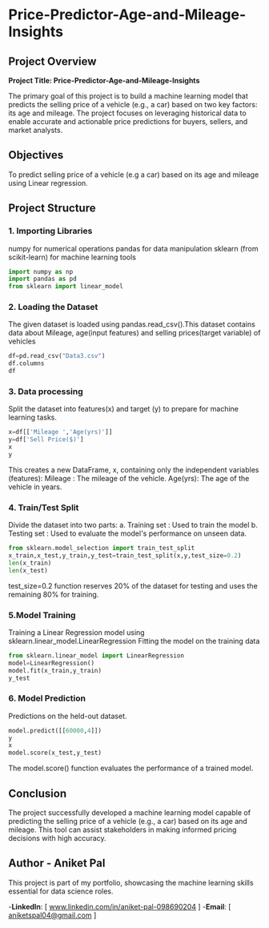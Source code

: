 # Price-Predictor-Age-and-Mileage-Insights

## Project Overview 

**Project Title: Price-Predictor-Age-and-Mileage-Insights**

The primary goal of this project is to build a machine learning model that predicts the selling price of a vehicle (e.g., a car) based on two key factors: its age and mileage. The project focuses on leveraging historical data to enable accurate and actionable price predictions for buyers, sellers, and market analysts.

## Objectives

To predict selling price of a vehicle (e.g a car) based on its age and mileage using Linear regression.

## Project Structure

### 1. Importing Libraries
numpy for numerical operations
pandas for data manipulation
sklearn (from scikit-learn) for machine learning tools
```python
import numpy as np
import pandas as pd
from sklearn import linear_model
```

### 2. Loading the Dataset
The given dataset is loaded using pandas.read_csv().This dataset contains data about Mileage, age(input features) and selling prices(target variable) of vehicles
```python
df=pd.read_csv("Data3.csv")
df.columns
df
```

### 3. Data processing
Split the dataset into features(x) and target (y) to prepare for machine learning tasks.
```python
x=df[['Mileage ','Age(yrs)']]
y=df['Sell Price($)']
x
y
```
This creates a new DataFrame, x, containing only the independent variables (features):
Mileage : The mileage of the vehicle.
Age(yrs): The age of the vehicle in years.

### 4. Train/Test Split
Divide the dataset into two parts:
a. Training set : Used to train the model
b. Testing set : Used to evaluate the model's performance on unseen data.
```python
from sklearn.model_selection import train_test_split
x_train,x_test,y_train,y_test=train_test_split(x,y,test_size=0.2)
len(x_train)
len(x_test)
```
test_size=0.2 function reserves 20% of the dataset for testing and uses the remaining 80% for training.

### 5.Model Training
Training a Linear Regression model using sklearn.linear_model.LinearRegression
Fitting the model on the training data
```python
from sklearn.linear_model import LinearRegression
model=LinearRegression()
model.fit(x_train,y_train)
y_test
```
### 6. Model Prediction
Predictions on the held-out dataset.
```python
model.predict([[60000,4]])
y
x
model.score(x_test,y_test)
```
The model.score() function evaluates the performance of a trained model.

## Conclusion
The project successfully developed a machine learning model capable of predicting the selling price of a vehicle (e.g., a car) based on its age and mileage. This tool can assist stakeholders in making informed pricing decisions with high accuracy.

## Author - Aniket Pal
This project is part of my portfolio, showcasing the machine learning skills essential for data science roles.

-**LinkedIn**: [ www.linkedin.com/in/aniket-pal-098690204 ]
-**Email**: [ aniketspal04@gmail.com ]

